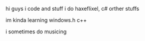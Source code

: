hi guys i code and stuff
i do haxeflixel, c# orther stuffs

im kinda learning windows.h c++

i sometimes do musicing
